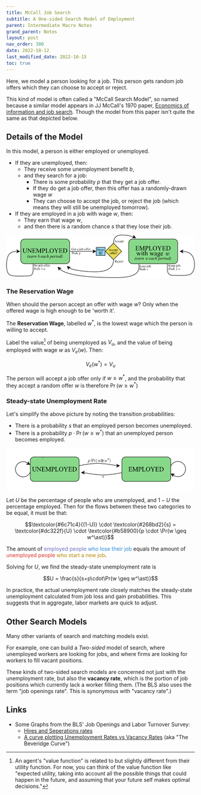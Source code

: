 ```yaml
---
title: McCall Job Search
subtitle: A One-sided Search Model of Employment
parent: Intermediate Macro Notes
grand_parent: Notes
layout: post
nav_order: 300
date: 2022-10-12
last_modified_date: 2022-10-15
toc: true
---
```


<!--

grand_parent: Notes

## Definitions

Amply Covered in https://www.rmwinslow.com/3102/measurement-labor.html
Well, maybe not the vacancy rate



vacancy rate, the participation rate, and the employment/popula-
tion ratio.
-->



<!--

## Motivating Facts


FROM BOOK
- unemployment rate is a countercyclical variable
- from the late 1960s until the mid-1980s there was a trend increase in the unemployment rate, and there was a trend decrease from the mid-1980s until the recession of 2008– 2009.
- LFPR up then slightly down for women, steady decline for men
- the labor force participation rate is much less cyclically variable than is the employment/population ratio. During a recession, workers who lose their jobs tend to search for other jobs and remain in the labor force as unemployed, rather than leave the labor force. 





## Simple Model of Job Search



In Adv Labor (ECON 4538), Textbook is ars Ljungqvist and Thomas Sargent, Recursive Macroeconomic Theory (3rd edition)

Week 2
 Introduction of Search Models of the Labor Market
  LS ch 6
  "The chapter studies ideas introduced in two important papers by McCall (1970) and Jovanovic (1979a). These
papers differ in the search technologies with which they confront an unemployed
worker.1 We also study a related model of occupational choice by Neal (1999).
"


Week 14
 Equilibrium Search and Matching (if time permits)
 Mortensen & Pissarides (1994)

(Similar to two-sided model in Williamson)

-->





Here, we model a person looking for a job. 
This person gets random job offers which they can choose to accept or reject. 

<aside markdown="block">
This kind of model is often called a "McCall Search Model", so named because a similar model appears in JJ McCall's 1970 paper, 
<a href="https://educnet.enpc.fr/pluginfile.php/29349/mod_resource/content/1/Mc%20Call_1970.pdf">Economics of information and job search</a>.
Though the model from this paper isn't quite the same as that depicted below.
</aside>


## Details of the Model


In this model, a person is either employed or unemployed.
- If they are unemployed, then:
    - They receive some unemployment benefit $b$,
    - and they search for a job:
        - There is some probability $p$ that they get a job offer.
        - If they do get a job offer, then this offer has a randomly-drawn wage $w$
        - They can choose to accept the job, or reject the job (which means they will still be unemployed tomorrow).
- If they are employed in a job with wage $w$, then:
    - They earn that wage $w$,
    - and then there is a random chance $s$ that they lose their job.

![A flowchart diagram depicting how a person in this McCall model moves from state to state.](img-jobsearch-McCall-flowchart.png)

<div class="pagebreak"></div>

### The Reservation Wage

When should the person accept an offer with wage $w$? 
Only when the offered wage is high enough to be 'worth it'.

The **Reservation Wage**, labelled $w^\ast$, is the lowest wage which the person is willing to accept.

Label the value[^valuefunction] of being unemployed as $V_u$,
and the value of being employed with wage $w$ as $V_e(w)$.
Then:

[^valuefunction]: An agent's "value function" is related to but slightly different from their utility function. For now, you can think of the value function like "expected utility, taking into account all the possible things that could happen in the future, and assuming that your future self makes optimal decisions." 

$$V_e(w^\ast) = V_u$$

The person will accept a job offer only if $w \geq w^\ast$,
and the probability that they accept a random offer $w$
is therefore $\Pr(w \geq w^\ast)$


### Steady-state Unemployment Rate

Let's simplify the above picture by noting the transition probabilities:

- There is a probability $s$ that an employed person becomes unemployed.
- There is a probability $p \cdot \Pr(w \geq w^\ast)$ that an unemployed person becomes employed.

![A flowchart diagram depicting a simplified 'lake' model of unemployment.](img-jobsearch-lakes.png)


Let $U$ be the percentage of people who are unemployed, 
and $1-U$ the percentage employed.
Then for the flows between these two categories to be equal, it must be that:

<!--$$\text{Employed} \to \text{Unemployed} = \text{Unemployed} \to \text{Employed}$$-->

$$\textcolor{#6c71c4}{(1-U)} \cdot \textcolor{#268bd2}{s} = \textcolor{#dc322f}{U} \cdot \textcolor{#b58900}{p \cdot \Pr(w \geq w^\ast)}$$

The amount of  <span style="color:#6c71c4">employed people</span> 
<span style="color:#268bd2">who lose their job</span> equals 
the amount of <span style="color:#dc322f">unemployed people</span> 
<span style="color:#b58900">who start a new job</span>.

<!--TODO: Needs citation or graph/-->

<!--TODO: calculate equilibrium U-->

Solving for $U$, we find the steady-state unemployment rate is

$$U = \frac{s}{s+p\cdot\Pr(w \geq w^\ast)}$$



<aside>
In practice, the actual unemployment rate closely matches the steady-state unemployment calculated from job loss and gain probabilities. This suggests that in aggregate, labor markets are quick to adjust.
</aside>

<!--TODO: notes about transitions-->

<!--TODO: mean preserving spread-->


<!--TODO: Beveridge curve went all wonky during covid. Focus discussion of 2-sided model on explaining how that may be because of ???.-->




<!--
- Value of being employed with wage $w$ is $V_e(w)$
- Value of being unemployed is $V_u$
- Probability of job offer if unemployed is $p$
- Separation rate $s$
- Reservation wage $w^\ast$
- Unemployment benefit $b$

- Fraction of unemployed workers is $U$
- Fraction of employed workers is $E$
-->




<!--
One sided and two sided?

The two-sided search model of unemployment is based on the work of Peter
Diamond, Dale Mortensen, and Christopher Pissarides, for which they received the
Nobel Prize in Economics in 2010. 


Job Openings and Labor Turnover Survey (JOLTS) conducted by the Bureau of
Labor Statistics
-->

<div class="pagebreak"></div>

## Other Search Models

Many other variants of search and matching models exist.

For example, one can build a *Two-sided* model of search, 
where unemployed workers are looking for jobs,
and where firms are looking for workers to fill vacant positions.

These kinds of two-sided search models are concerned not just with the unemployment rate, 
but also the **vacancy rate**, which is the portion of job positions which currently lack a worker filling them.
(The BLS also uses the term "job openings rate". This is synonymous with "vacancy rate".)





## Links

- Some Graphs from the BLS' Job Openings and Labor Turnover Survey:
    - [Hires and Seperations rates](https://www.bls.gov/charts/job-openings-and-labor-turnover/hire-seps-rates.htm)
    - [A curve plotting Unemployment Rates vs Vacancy Rates](https://www.bls.gov/charts/job-openings-and-labor-turnover/job-openings-unemployment-beveridge-curve.htm) (aka "The Beveridge Curve")


<!--
https://www.bls.gov/charts/job-openings-and-labor-turnover/opening-industry.htm
https://www.bls.gov/charts/job-openings-and-labor-turnover/unemp-per-job-opening.htm
https://julia.quantecon.org/dynamic_programming/mccall_model.html
https://www.kansascityfed.org/research/economic-review/1q18-tuzemen-why-prime-age-men-vanishing/
https://www.bls.gov/opub/mlr/2018/beyond-bls/mens-declining-labor-force-participation.htm
-->




